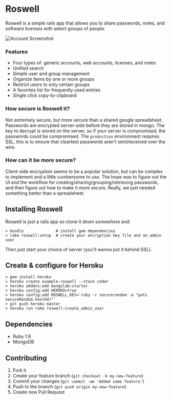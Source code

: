 # Roswell

Roswell is a simple rails app that allows you to share passwords, notes, and software licenses with select groups of people.



![Account Screenshot](https://github.com/downloads/blahed/roswell/screenshot.png)

### Features

* Four types of: generic accounts, web accounts, licenses, and notes
* Unified search
* Simple user and group management
* Organize items by one or more groups
* Restrict users to only certain groups
* A favorites list for frequently used entries
* Single click copy-to-clipboard

### How secure is Roswell it?

Not extremely secure, but more secure than a shared google spreadsheet. Passwords are encrypted server-side before they are stored in mongo. The key to decrypt is stored on the server, so if your server is compromised, the passwords could be compromised. The `production` environment requires SSL, this is to ensure that cleartext passwords aren't sent/received over the wire.

### How can it be more secure?

Client-side encryption seems to be a popular solution, but can be complex to implement and a little cumbersome to use. The hope was to figure out the UI and the workflow for creating/sharing/grouping/retrieving passwords, and then figure out how to make it more secure. Really, we just needed something better than a spreadsheet.

## Installing Roswell

Roswell is just a rails app so clone it down somewhere and:

    > bundle              # install gem dependencies
    > rake roswell:setup  # create your encryption key file and an admin user

Then just start your choice of server (you'll wanna put it behind SSL).


## Create & configure for Heroku

	> gem install heroku
	> heroku create example-roswell --stack cedar
	> heroku addons:add mongolab:starter
	> heroku config:add HEROKU=true
	> heroku config:add ROSWELL_KEY=`ruby -r securerandom -e "puts SecureRandom.hex(64)"`
	> git push heroku master
	> heroku run rake roswell:create_admin_user


## Dependencies

* Ruby 1.9
* MongoDB

## Contributing

1. Fork it
2. Create your feature branch (`git checkout -b my-new-feature`)
3. Commit your changes (`git commit -am 'Added some feature'`)
4. Push to the branch (`git push origin my-new-feature`)
5. Create new Pull Request